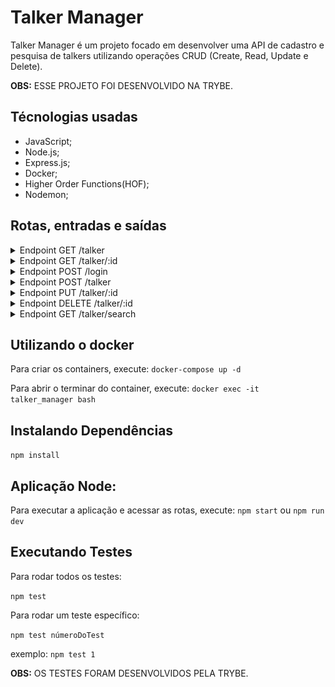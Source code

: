 # Talker Manager

Talker Manager é um projeto focado em desenvolver uma API de cadastro e pesquisa de talkers utilizando operações CRUD (Create, Read, Update e Delete).

<strong>OBS:</strong> ESSE PROJETO FOI DESENVOLVIDO NA TRYBE.

## Técnologias usadas
* JavaScript;
* Node.js;
* Express.js;
* Docker;
* Higher Order Functions(HOF);
* Nodemon;

## Rotas, entradas e saídas

<details>
<summary>Endpoint GET /talker</summary><br />
Utilizado para retornar todos os palestrantes existentes no banco de dados.

##### Exemplo de entrada:
<img alt="imagem-exemplo-entrada-get-talker" src="/images-readme/get-talker-entrada-exemplo.png">

##### Exemplo de entrada:
<img alt="imagem-exemplo-saida-get-talker" src="/images-readme/get-talker-saida-exemplo.png">

</details>

<details>
<summary>Endpoint GET /talker/:id</summary><br />
Utilizado para retornar o palestrante com o id correspondente no banco de dados.

##### Exemplo de entrada:
<img alt="imagem-exemplo-entrada-correta-get-talker-id" src="/images-readme/get-talker-id-entrada-exemplo.png">

##### Exemplo de saída:
<img alt="imagem-exemplo-saida-correta-get-talker-id" src="/images-readme/get-talker-id-saida-exemplo.png">

#### Inserindo informações incorretas
Existem um cenário onde a saída acima pode não ser retornada: caso não exista a pessoa palestrante com aquele id.

<strong>Caso não exista a pessoa palestrante com aquele id no banco de dados, o retorno será:</strong>
```
{
  "message": "Pessoa palestrante não encontrada"
}
```

</details>

<details>
<summary>Endpoint POST /login</summary><br />
Utilizado para quando o usuário vai acessar sua conta. O banco de dados exige que o usuário insira o email e senha correta e irá retornar um token temporário como confirmação de que está correto.

##### Exemplo de entrada:
<img alt="imagem-exemplo-entrada-correta-post-login" src="/images-readme/post-login-entrada-exemplo.png">

##### Exemplo de saída:
<img alt="imagem-exemplo-saída-correta-post-login" src="/images-readme/post-login-saida-exemplo.png">
</details>

<details>
<summary>Endpoint POST /talker</summary><br />
Utilizado para criar um novo palestrante. Para isso, necessita de um nome, idade, o dia que fez a palestra e avaliação. Também precisa de um token valido.

##### Informações necessárias:
* <strong>name:</strong> É o nome e sobrenome. Deve ser enviado como string e o mínimo de caracters é 3. É obrigatório.
* <strong>age:</strong> É a idade do palestrante. Deve ser enviado como int e o palestrante precisa ter, no mínimo, 18 anos. É obrigatório.
* <strong>talk:</strong> É um objeto com informações da palestra. Dentro dele, deve conter o dia assistido e a avaliação. É obrigatório.
* <strong>watchedAt:</strong> É o dia em que foi assistido a palestra. Essa informação deve estar no objeto talk e deve ser enviado como string contendo a data completa em formato dia/mês/ano. É obrigatório. 
* <strong>rate:</strong> É a avaliação da palestra. Essa informação deve estar no objeto talk e deve ser enviado como int com um número de 1 à 5. É obrigatório. 

##### Exemplo de entrada:
<img alt="imagem-exemplo-entrada-correta-post-talker" src="/images-readme/post-talker-entrada-exemplo.png">

##### Exemplo de saída:
<img alt="imagem-exemplo-saída-correta-post-talker" src="/images-readme/post-talker-saida-exemplo.png">

#### Inserindo informações incorretas
Existem quatro cenários onde a saída acima pode não ser retornada: caso não preencha os requisitos necessários(explicados nas Informações Necessárias acima), caso falte alguma das informações obrigatórias, se não tiver um token ou tendo um token inválido. Cada um deles terá uma mensagem diferente avisando o motivo de estar incorreta.

<strong>Exemplos caso não preencha os requisitos necessários:</strong>
```
{
  "message": "A pessoa palestrante deve ser maior de idade"
}
```

```
{
  "message": "O \"name\" deve ter pelo menos 3 caracteres"
}
```

<strong>Exemplo caso esteja faltando alguma das informações obrigatórias</strong>
```
{
  "message": "O campo \"age\" é obrigatório"
}
```

<strong>Exemplo caso não contenha o token:</strong>
```
{
  "message": "Token não encontrado"
}
```

<strong>Exemplo caso o token tenha expirado ou seja inválido:</strong>
```
{
  "message": "Token inválido"
}
```

</details>

<details>
<summary>Endpoint PUT /talker/:id</summary><br />
Utilizado para alterar as informações do palestrante com esse id. Para isso, necessita de um nome, idade, o dia que fez a palestra e avaliação, assim como o POST /talker. Também precisa de um token valido.

##### Informações necessárias:
* <strong>name:</strong> É o nome e sobrenome. Deve ser enviado como string e o mínimo de caracters é 3. É obrigatório.
* <strong>age:</strong> É a idade do palestrante. Deve ser enviado como int e o palestrante precisa ter, no mínimo, 18 anos. É obrigatório.
* <strong>talk:</strong> É um objeto com informações da palestra. Dentro dele, deve conter o dia assistido e a avaliação. É obrigatório.
* <strong>watchedAt:</strong> É o dia em que foi assistido a palestra. Essa informação deve estar no objeto talk e deve ser enviado como string contendo a data completa em formato dia/mês/ano. É obrigatório. 
* <strong>rate:</strong> É a avaliação da palestra. Essa informação deve estar no objeto talk e deve ser enviado como int com um número de 1 à 5. É obrigatório. 

##### Exemplo de entrada:
<img alt="imagem-exemplo-entrada-correta-put-talker-id" src="/images-readme/put-talker-id-entrada-exemplo.png">

##### Exemplo de saída:
<img alt="imagem-exemplo-saida-correta-put-talker-id" src="/images-readme/put-talker-id-saida-exemplo.png">

#### Inserindo informações incorretas
Existem quatro cenários onde a saída acima pode não ser retornada: caso não preencha os requisitos necessários(explicados nas Informações Necessárias acima), caso falte alguma das informações obrigatórias, se não tiver um token ou tendo um token inválido. Cada um deles terá uma mensagem diferente avisando o motivo de estar incorreta.

<strong>Exemplos caso não preencha os requisitos necessários:</strong>
```
{
  "message": "A pessoa palestrante deve ser maior de idade"
}
```

```
{
  "message": "O \"name\" deve ter pelo menos 3 caracteres"
}
```

<strong>Exemplo caso esteja faltando alguma das informações obrigatórias</strong>
```
{
  "message": "O campo \"age\" é obrigatório"
}
```

<strong>Exemplo caso não contenha o token:</strong>
```
{
  "message": "Token não encontrado"
}
```

<strong>Exemplo caso o token tenha expirado ou seja inválido:</strong>
```
{
  "message": "Token inválido"
}
```

</details>

<details>
<summary>Endpoint DELETE /talker/:id</summary><br />
Utilizado para deletar as informações do palestrante com esse id. Para isso, necessita de um token valido.

<strong>OBS:</strong> Não é necessário informações adicionais e nem retornará nada.

#### Inserindo informações incorretas
Existem dois cenários onde a saída será retornada: se não tiver um token ou tendo um token inválido. Cada um deles terá uma mensagem diferente avisando o motivo de estar incorreta.

<strong>Exemplo caso não contenha o token:</strong>
```
{
  "message": "Token não encontrado"
}
```

<strong>Exemplo caso o token tenha expirado ou seja inválido:</strong>
```
{
  "message": "Token inválido"
}
```

</details>

<details>
<summary>Endpoint GET /talker/search</summary><br />
Utilizado para para pesquisar o nome do palestrante. Para isso, necessita, caso o usuario queira, um nome, e de um token valido. Caso não seja mandado nenhum query, será retornado todos os palestrantes. E se for mandado um query e não tenha esse palestrante, será enviado um array vazio.

<details>
<summary>Nome que existe no banco de dados</summary><br />

##### Exemplo de entrada:
<img alt="imagem-exemplo-entrada-correta-get-talker-search-Henrique" src="/images-readme/get-talker-search-name-Henrique-entrada-exemplo.png">

##### Exemplo de saída:
<img alt="imagem-exemplo-saida-correta-get-talker-search-Henrique" src="/images-readme/get-talker-search-name-Henrique-saida-exemplo.png">

</details>

<details>
<summary>Nome que não existe no banco de dados</summary><br />

##### Exemplo de entrada:
<img alt="imagem-exemplo-entrada-correta-get-talker-search-Emanoela" src="/images-readme/get-talker-search-name-Emanoela-entrada-exemplo.png">

##### Exemplo de saída:
<img alt="imagem-exemplo-saida-correta-get-talker-search-Emanoela" src="/images-readme/get-talker-search-name-Emanoela-saida-exemplo.png">

</details>

<details>
<summary>Sem nomes na pesquisa</summary><br />

##### Exemplo de entrada:
<img alt="imagem-exemplo-entrada-correta-get-talker-search" src="/images-readme/get-talker-search-entrada-exemplo.png">

##### Exemplo de saída:
<img alt="imagem-exemplo-saida-correta-get-talker-search" src="/images-readme/get-talker-search-saida-exemplo.png">

</details>

#### Inserindo informações incorretas
Existem dois cenários onde a saída será retornada: se não tiver um token ou tendo um token inválido. Cada um deles terá uma mensagem diferente avisando o motivo de estar incorreta.

<strong>Exemplo caso não contenha o token:</strong>
```
{
  "message": "Token não encontrado"
}
```

<strong>Exemplo caso o token tenha expirado ou seja inválido:</strong>
```
{
  "message": "Token inválido"
}
```

</details>

## Utilizando o docker
Para criar os containers, execute: `docker-compose up -d`

Para abrir o terminar do container, execute: `docker exec -it talker_manager bash`

## Instalando Dependências
  `npm install`

## Aplicação Node:
Para executar a aplicação e acessar as rotas, execute: `npm start` ou `npm run dev`

## Executando Testes
Para rodar todos os testes:

  `npm test`


Para rodar um teste específico:

  `npm test númeroDoTest`


exemplo:
`npm test 1`

<strong>OBS:</strong> OS TESTES FORAM DESENVOLVIDOS PELA TRYBE.

